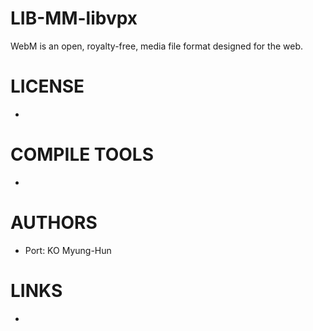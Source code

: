 LIB-MM-libvpx
=============

WebM is an open, royalty-free, media file format designed for the web.

LICENSE
===============
* 

COMPILE TOOLS
===============
* 

AUTHORS
===============
* Port: KO Myung-Hun

LINKS
===============
* 
